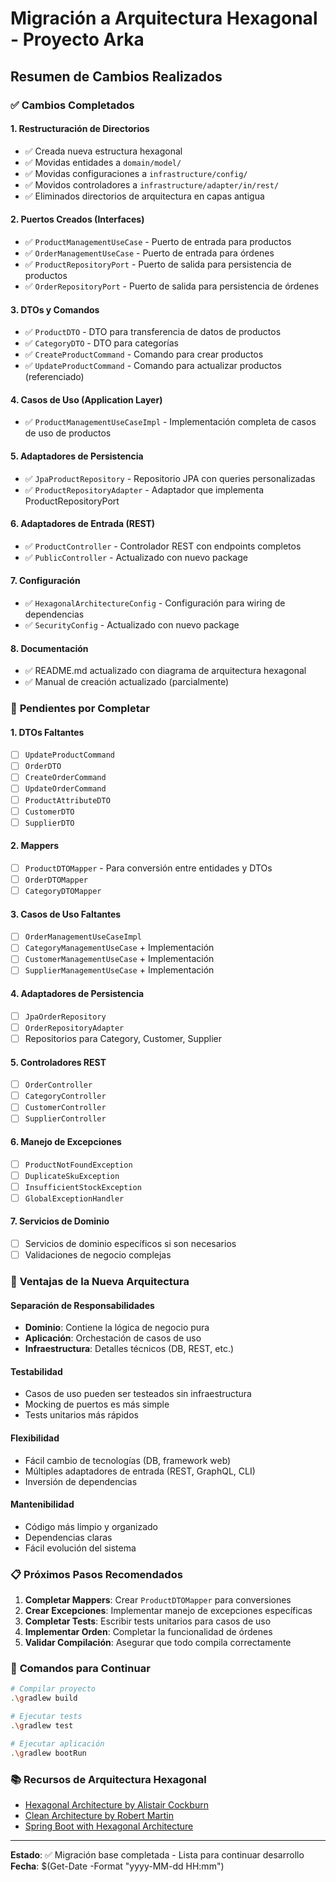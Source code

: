 # Migración a Arquitectura Hexagonal - Proyecto Arka

## Resumen de Cambios Realizados

### ✅ **Cambios Completados**

#### 1. **Restructuración de Directorios**
- ✅ Creada nueva estructura hexagonal
- ✅ Movidas entidades a `domain/model/`
- ✅ Movidas configuraciones a `infrastructure/config/`
- ✅ Movidos controladores a `infrastructure/adapter/in/rest/`
- ✅ Eliminados directorios de arquitectura en capas antigua

#### 2. **Puertos Creados (Interfaces)**
- ✅ `ProductManagementUseCase` - Puerto de entrada para productos
- ✅ `OrderManagementUseCase` - Puerto de entrada para órdenes
- ✅ `ProductRepositoryPort` - Puerto de salida para persistencia de productos
- ✅ `OrderRepositoryPort` - Puerto de salida para persistencia de órdenes

#### 3. **DTOs y Comandos**
- ✅ `ProductDTO` - DTO para transferencia de datos de productos
- ✅ `CategoryDTO` - DTO para categorías
- ✅ `CreateProductCommand` - Comando para crear productos
- ✅ `UpdateProductCommand` - Comando para actualizar productos (referenciado)

#### 4. **Casos de Uso (Application Layer)**
- ✅ `ProductManagementUseCaseImpl` - Implementación completa de casos de uso de productos

#### 5. **Adaptadores de Persistencia**
- ✅ `JpaProductRepository` - Repositorio JPA con queries personalizadas
- ✅ `ProductRepositoryAdapter` - Adaptador que implementa ProductRepositoryPort

#### 6. **Adaptadores de Entrada (REST)**
- ✅ `ProductController` - Controlador REST con endpoints completos
- ✅ `PublicController` - Actualizado con nuevo package

#### 7. **Configuración**
- ✅ `HexagonalArchitectureConfig` - Configuración para wiring de dependencias
- ✅ `SecurityConfig` - Actualizado con nuevo package

#### 8. **Documentación**
- ✅ README.md actualizado con diagrama de arquitectura hexagonal
- ✅ Manual de creación actualizado (parcialmente)

### 🚧 **Pendientes por Completar**

#### 1. **DTOs Faltantes**
- [ ] `UpdateProductCommand`
- [ ] `OrderDTO`
- [ ] `CreateOrderCommand`
- [ ] `UpdateOrderCommand`
- [ ] `ProductAttributeDTO`
- [ ] `CustomerDTO`
- [ ] `SupplierDTO`

#### 2. **Mappers**
- [ ] `ProductDTOMapper` - Para conversión entre entidades y DTOs
- [ ] `OrderDTOMapper`
- [ ] `CategoryDTOMapper`

#### 3. **Casos de Uso Faltantes**
- [ ] `OrderManagementUseCaseImpl`
- [ ] `CategoryManagementUseCase` + Implementación
- [ ] `CustomerManagementUseCase` + Implementación
- [ ] `SupplierManagementUseCase` + Implementación

#### 4. **Adaptadores de Persistencia**
- [ ] `JpaOrderRepository`
- [ ] `OrderRepositoryAdapter`
- [ ] Repositorios para Category, Customer, Supplier

#### 5. **Controladores REST**
- [ ] `OrderController`
- [ ] `CategoryController`
- [ ] `CustomerController`
- [ ] `SupplierController`

#### 6. **Manejo de Excepciones**
- [ ] `ProductNotFoundException`
- [ ] `DuplicateSkuException`
- [ ] `InsufficientStockException`
- [ ] `GlobalExceptionHandler`

#### 7. **Servicios de Dominio**
- [ ] Servicios de dominio específicos si son necesarios
- [ ] Validaciones de negocio complejas

### 🎯 **Ventajas de la Nueva Arquitectura**

#### **Separación de Responsabilidades**
- **Dominio**: Contiene la lógica de negocio pura
- **Aplicación**: Orchestación de casos de uso
- **Infraestructura**: Detalles técnicos (DB, REST, etc.)

#### **Testabilidad**
- Casos de uso pueden ser testeados sin infraestructura
- Mocking de puertos es más simple
- Tests unitarios más rápidos

#### **Flexibilidad**
- Fácil cambio de tecnologías (DB, framework web)
- Múltiples adaptadores de entrada (REST, GraphQL, CLI)
- Inversión de dependencias

#### **Mantenibilidad**
- Código más limpio y organizado
- Dependencias claras
- Fácil evolución del sistema

### 📋 **Próximos Pasos Recomendados**

1. **Completar Mappers**: Crear `ProductDTOMapper` para conversiones
2. **Crear Excepciones**: Implementar manejo de excepciones específicas
3. **Completar Tests**: Escribir tests unitarios para casos de uso
4. **Implementar Orden**: Completar la funcionalidad de órdenes
5. **Validar Compilación**: Asegurar que todo compila correctamente

### 🔧 **Comandos para Continuar**

```bash
# Compilar proyecto
.\gradlew build

# Ejecutar tests
.\gradlew test

# Ejecutar aplicación
.\gradlew bootRun
```

### 📚 **Recursos de Arquitectura Hexagonal**

- [Hexagonal Architecture by Alistair Cockburn](https://alistair.cockburn.us/hexagonal-architecture/)
- [Clean Architecture by Robert Martin](https://blog.cleancoder.com/uncle-bob/2012/08/13/the-clean-architecture.html)
- [Spring Boot with Hexagonal Architecture](https://reflectoring.io/spring-hexagonal/)

---

**Estado**: ✅ Migración base completada - Lista para continuar desarrollo
**Fecha**: $(Get-Date -Format "yyyy-MM-dd HH:mm")
